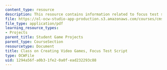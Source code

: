 ```yaml
---
content_type: resource
description: This resource contains information related to focus test script.
file: https://ol-ocw-studio-app-production.s3.amazonaws.com/courses/cms-611j-creating-video-games-fall-2014/1294a56fa0b31fe20a0fead232293c88_MITCMS_611JF14_FocusScript.pdf
file_type: application/pdf
learning_resource_types:
- Projects
parent_title: Student Game Projects
parent_type: CourseSection
resourcetype: Document
title: Class on Creating Video Games, Focus Test Script
type: OCWFile
uid: 1294a56f-a0b3-1fe2-0a0f-ead232293c88
---
```

